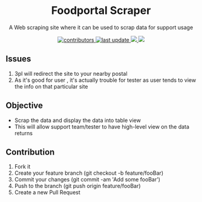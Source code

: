 <!--
Hey, thanks for checking out the readme.me file. If you have any enhancements, feel free to fork this project and create a pull request, or open an issue labeled "enhancement". 
Don't forget to give this project a star for additional support ;)
I'm currently working on transitioning into backend development and exploring opportunities in this field. 
If you have any advice, leads, or opportunities, please don't hesitate to contact me.
Maybe you can mention me or this repo in the acknowledgements too!
-->

<div align="center">
  <h1>Foodportal Scraper</h1>
  <p>
    A Web scraping site where it can be used to scrap data for support usage
  </p>
</div>

<!-- Badges -->
<p align="center">
  <a href="https://github.com/CodeBie1412/foodportal-scraper/graphs/contributors">
    <img src="https://img.shields.io/github/contributors/CodeBie1412/foodportal-scraper" alt="contributors" />
  </a>
   <a href="">
    <img src="https://img.shields.io/github/last-commit/CodeBie1412/foodportal-scraper" alt="last update" />
  </a>
  <a href="">
    <img src="https://img.shields.io/badge/express-v4.19.2-green"/>
  </a>
   <a href="">
    <img src="https://img.shields.io/badge/puppeteer-v22.12.1-red"/>
  </a>
</p>

## Issues

1. 3pl will redirect the site to your nearby postal
2. As it's good for user , it's actually trouble for tester as user tends to view the info on that particular site

## Objective

- Scrap the data and display the data into table view
- This will allow support team/tester to have high-level view on the data returns

## Contribution

1. Fork it
2. Create your feature branch (git checkout -b feature/fooBar)
3. Commit your changes (git commit -am 'Add some fooBar')
4. Push to the branch (git push origin feature/fooBar)
5. Create a new Pull Request
